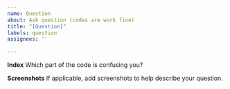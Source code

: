 ```yaml
---
name: Question
about: Ask question (codes are work fine)
title: "[Question]"
labels: question
assignees: ''

---
```


<!-- 👀 Please consider using English to report because your question may also be useful to others. -->

<!-- ☝ Please make sure that your question is related to the repo. -->

**Index**
Which part of the code is confusing you?

**Screenshots**
If applicable, add screenshots to help describe your question.
